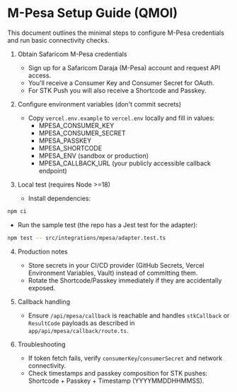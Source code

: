 # M-Pesa Setup Guide (QMOI)

This document outlines the minimal steps to configure M-Pesa credentials and run basic connectivity checks.

1) Obtain Safaricom M-Pesa credentials
   - Sign up for a Safaricom Daraja (M-Pesa) account and request API access.
   - You'll receive a Consumer Key and Consumer Secret for OAuth.
   - For STK Push you will also receive a Shortcode and Passkey.

2) Configure environment variables (don't commit secrets)
   - Copy `vercel.env.example` to `vercel.env` locally and fill in values:
     - MPESA_CONSUMER_KEY
     - MPESA_CONSUMER_SECRET
     - MPESA_PASSKEY
     - MPESA_SHORTCODE
     - MPESA_ENV (sandbox or production)
     - MPESA_CALLBACK_URL (your publicly accessible callback endpoint)

3) Local test (requires Node >=18)
   - Install dependencies:

```bash
npm ci
```

   - Run the sample test (the repo has a Jest test for the adapter):

```bash
npm test -- src/integrations/mpesa/adapter.test.ts
```

4) Production notes
   - Store secrets in your CI/CD provider (GitHub Secrets, Vercel Environment Variables, Vault) instead of committing them.
   - Rotate the Shortcode/Passkey immediately if they are accidentally exposed.

5) Callback handling
   - Ensure `/api/mpesa/callback` is reachable and handles `stkCallback` or `ResultCode` payloads as described in `app/api/mpesa/callback/route.ts`.

6) Troubleshooting
   - If token fetch fails, verify `consumerKey`/`consumerSecret` and network connectivity.
   - Check timestamps and passkey composition for STK pushes: Shortcode + Passkey + Timestamp (YYYYMMDDHHMMSS).

